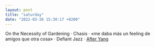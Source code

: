 ```yaml
---
layout: post
title: "saturday"
date: "2022-03-26 15:30:17 +0200"
---
```


On the Necessity of Gardening · Chasis · «me daba más un feeling de amigos que otra cosa» · Defiant Jazz · [After Yang](https://letterboxd.com/javier/film/after-yang)
